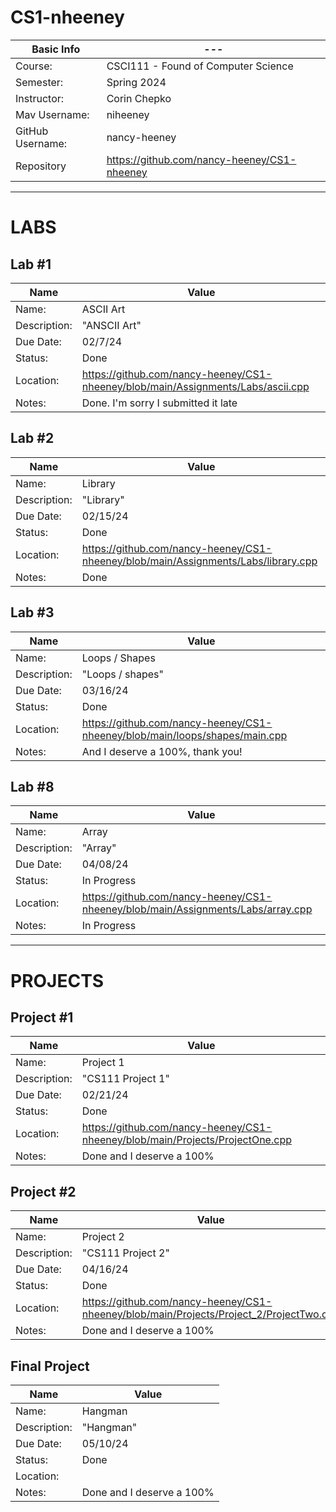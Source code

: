 # CS1-nheeney

| Basic Info | --- |
| --- | ---|
| Course: | CSCI111 - Found of Computer Science |
| Semester: | Spring 2024 |
| Instructor: | Corin Chepko |
| Mav Username: | niheeney |
| GitHub Username: | nancy-heeney |
| Repository | https://github.com/nancy-heeney/CS1-nheeney|

_______________________________________________________________________________________________________________

# LABS

## Lab #1
| Name | Value |
| --- | --- |
| Name: | ASCII Art |
| Description: | "ANSCII Art" |
| Due Date: | 02/7/24 |
| Status: | Done |
| Location: | https://github.com/nancy-heeney/CS1-nheeney/blob/main/Assignments/Labs/ascii.cpp |
| Notes: | Done. I'm sorry I submitted it late|


## Lab #2
| Name | Value |
| --- | --- |
| Name: | Library |
| Description: | "Library" |
| Due Date: | 02/15/24 |
| Status: | Done|
| Location: | https://github.com/nancy-heeney/CS1-nheeney/blob/main/Assignments/Labs/library.cpp |
| Notes: | Done|

## Lab #3
| Name | Value |
| --- | --- |
| Name: | Loops / Shapes |
| Description: | "Loops / shapes" |
| Due Date: | 03/16/24 |
| Status: | Done |
| Location: | https://github.com/nancy-heeney/CS1-nheeney/blob/main/loops/shapes/main.cpp  |
| Notes: | And I deserve a 100%, thank you! |

## Lab #8
| Name | Value |
| --- | --- |
| Name: | Array |
| Description: | "Array" |
| Due Date: | 04/08/24 |
| Status: | In Progress |
| Location: | https://github.com/nancy-heeney/CS1-nheeney/blob/main/Assignments/Labs/array.cpp  |
| Notes: | In Progress |


_______________________________________________________________________________________________

# PROJECTS

## Project #1
| Name | Value |
| --- | --- |
| Name: | Project 1 |
| Description: | "CS111 Project 1" |
| Due Date: | 02/21/24 |
| Status: | Done|
| Location: | https://github.com/nancy-heeney/CS1-nheeney/blob/main/Projects/ProjectOne.cpp |
| Notes: | Done and I deserve a 100% |

## Project #2
| Name | Value |
| --- | --- |
| Name: | Project 2 |
| Description: | "CS111 Project 2" |
| Due Date: | 04/16/24 |
| Status: | Done|
| Location: | https://github.com/nancy-heeney/CS1-nheeney/blob/main/Projects/Project_2/ProjectTwo.cpp |
| Notes: | Done and I deserve a 100% |

## Final Project
| Name | Value |
| --- | --- |
| Name: | Hangman |
| Description: | "Hangman" |
| Due Date: | 05/10/24 |
| Status: | Done|
| Location: |  |
| Notes: | Done and I deserve a 100% |